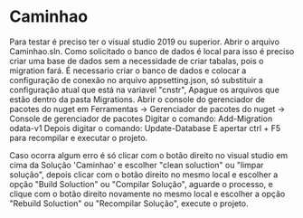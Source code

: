 # Caminhao
Para testar é preciso ter o visual studio 2019 ou superior. 
Abrir o arquivo Caminhao.sln.
Como solicitado o banco de dados é local para isso é preciso criar uma base de dados sem a necessidade de criar tabalas, pois o migration fará.
É necessario criar o banco de dados e colocar a configuração de conexão no arquivo appsetting.json, só substituir a configuração atual que está na variavel "cnstr",
Apague os arquivos que estão dentro da pasta Migrations.
Abrir o console do gerenciador de pacotes do nuget em Ferramentas -> Gerenciador de pacotes do nuget -> Console de gerenciador de pacotes
Digitar o comando: Add-Migration odata-v1
Depois digitar o comando: Update-Database
E apertar ctrl + F5 para recompilar e executar o projeto.

Caso ocorra algum erro é só clicar com o botão direito no visual studio em cima da Solução 'Caminhao' e escolher "clean soluction" ou "limpar solução", 
depois clicar com o botão direito no mesmo local e escolher a opção "Build Soluction" ou "Compilar Solução", 
aguarde o processo, e clique com o botão direito novamente no mesmo local e escolher a opção "Rebuild Soluction" ou "Recompilar Solução", execute o projeto.
